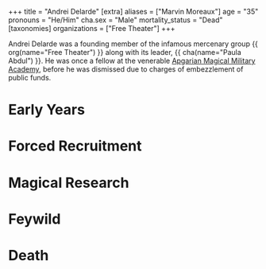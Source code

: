 +++
title = "Andrei Delarde"
[extra]
aliases = ["Marvin Moreaux"]
age = "35"
pronouns = "He/Him"
cha.sex = "Male"
mortality_status = "Dead"
[taxonomies]
organizations = ["Free Theater"]
+++

Andrei Delarde was a founding member of the infamous mercenary group
{{ org(name="Free Theater") }} along with its leader,
{{ cha(name="Paula Abdul") }}. He was once a fellow at the venerable
[Apgarian Magical Military Academy](@/organizations/apgarian-magical-military-academy.md),
before he was dismissed due to charges of embezzlement of public funds.

# Early Years

# Forced Recruitment

# Magical Research

# Feywild

# Death
